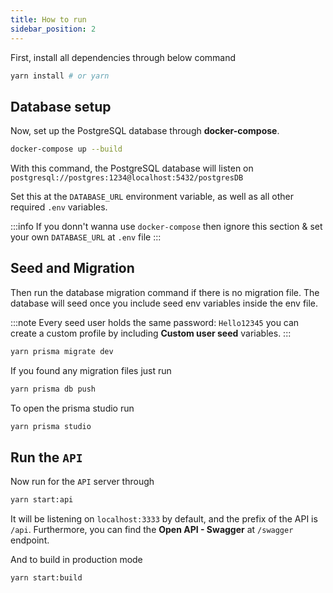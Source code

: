 ```yaml
---
title: How to run
sidebar_position: 2
---
```


First, install all dependencies through below command

```bash
yarn install # or yarn
```

## Database setup

Now, set up the PostgreSQL database through **docker-compose**.

```bash
docker-compose up --build
```

With this command, the PostgreSQL database will listen on `postgresql://postgres:1234@localhost:5432/postgresDB`

Set this at the `DATABASE_URL` environment variable, as well as all other required `.env` variables.

:::info
If you donn't wanna use `docker-compose` then ignore this section & set your own `DATABASE_URL` at `.env` file
:::

## Seed and Migration

Then run the database migration command if there is no migration file. The database will seed once you include seed env variables inside the env file.

:::note
Every seed user holds the same password: `Hello12345` you can create a custom profile by including **Custom user seed** variables.
:::

```bash
yarn prisma migrate dev
```

If you found any migration files just run

```bash
yarn prisma db push
```

To open the prisma studio run

```bash
yarn prisma studio
```

## Run the `API`

Now run for the `API` server through

```bash
yarn start:api
```

It will be listening on `localhost:3333` by default, and the prefix of the API is `/api`. Furthermore, you can find the **Open API - Swagger** at `/swagger` endpoint.

And to build in production mode

```bash
yarn start:build
```
